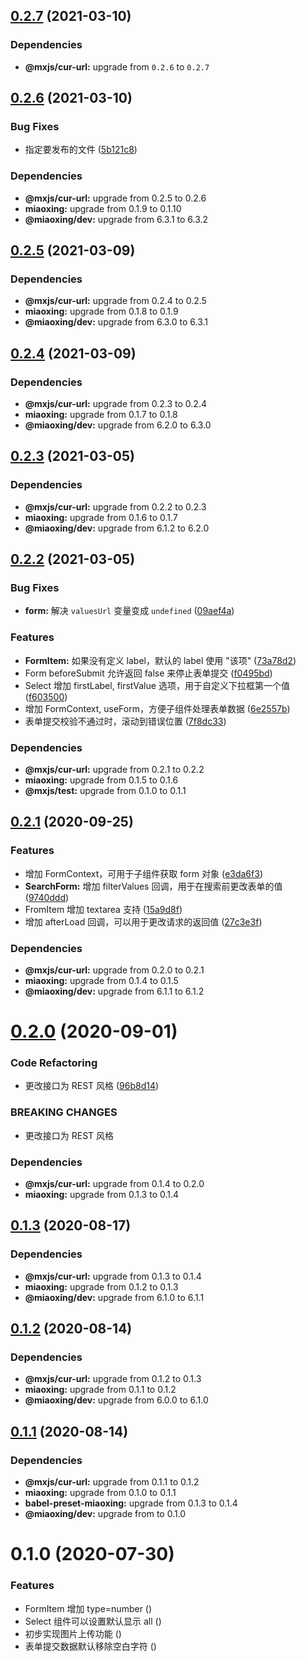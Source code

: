 ## [0.2.7](https://github.com/miaoxing/mxjs-a-form/compare/v0.2.6...v0.2.7) (2021-03-10)





### Dependencies

* **@mxjs/cur-url:** upgrade from `0.2.6` to `0.2.7`

## [0.2.6](https://github.com/miaoxing/mxjs-a-form/compare/v0.2.5...v0.2.6) (2021-03-10)


### Bug Fixes

* 指定要发布的文件 ([5b121c8](https://github.com/miaoxing/mxjs-a-form/commit/5b121c8fb7a552aeca3cacd09769dac571bb8d41))





### Dependencies

* **@mxjs/cur-url:** upgrade from 0.2.5 to 0.2.6
* **miaoxing:** upgrade from 0.1.9 to 0.1.10
* **@miaoxing/dev:** upgrade from 6.3.1 to 6.3.2

## [0.2.5](https://github.com/miaoxing/mxjs-a-form/compare/v0.2.4...v0.2.5) (2021-03-09)





### Dependencies

* **@mxjs/cur-url:** upgrade from 0.2.4 to 0.2.5
* **miaoxing:** upgrade from 0.1.8 to 0.1.9
* **@miaoxing/dev:** upgrade from 6.3.0 to 6.3.1

## [0.2.4](https://github.com/miaoxing/mxjs-a-form/compare/v0.2.3...v0.2.4) (2021-03-09)





### Dependencies

* **@mxjs/cur-url:** upgrade from 0.2.3 to 0.2.4
* **miaoxing:** upgrade from 0.1.7 to 0.1.8
* **@miaoxing/dev:** upgrade from 6.2.0 to 6.3.0

## [0.2.3](https://github.com/miaoxing/mxjs-a-form/compare/v0.2.2...v0.2.3) (2021-03-05)





### Dependencies

* **@mxjs/cur-url:** upgrade from 0.2.2 to 0.2.3
* **miaoxing:** upgrade from 0.1.6 to 0.1.7
* **@miaoxing/dev:** upgrade from 6.1.2 to 6.2.0

## [0.2.2](https://github.com/miaoxing/mxjs-a-form/compare/v0.2.1...v0.2.2) (2021-03-05)


### Bug Fixes

* **form:** 解决 `valuesUrl` 变量变成 `undefined` ([09aef4a](https://github.com/miaoxing/mxjs-a-form/commit/09aef4ace8fd12bdc80a50b2143b525abea98717))


### Features

* **FormItem:** 如果没有定义 label，默认的 label 使用 "该项" ([73a78d2](https://github.com/miaoxing/mxjs-a-form/commit/73a78d2aaa9fe570183ba258cab7382a50dc87f2))
* Form beforeSubmit 允许返回 false 来停止表单提交 ([f0495bd](https://github.com/miaoxing/mxjs-a-form/commit/f0495bda3dcad396515ca82b560c58ea268af401))
* Select 增加 firstLabel, firstValue 选项，用于自定义下拉框第一个值 ([f603500](https://github.com/miaoxing/mxjs-a-form/commit/f6035004502b01ef0335780b77cb7d80cfa451dd))
* 增加 FormContext, useForm，方便子组件处理表单数据 ([6e2557b](https://github.com/miaoxing/mxjs-a-form/commit/6e2557b1e7efeecbdf1143f0f3e9de1863931613))
* 表单提交校验不通过时，滚动到错误位置 ([7f8dc33](https://github.com/miaoxing/mxjs-a-form/commit/7f8dc335b23d3935d97c6cea9ea7478589adbfbe))





### Dependencies

* **@mxjs/cur-url:** upgrade from 0.2.1 to 0.2.2
* **miaoxing:** upgrade from 0.1.5 to 0.1.6
* **@mxjs/test:** upgrade from 0.1.0 to 0.1.1

## [0.2.1](https://github.com/miaoxing/mxjs-a-form/compare/v0.2.0...v0.2.1) (2020-09-25)


### Features

* 增加 FormContext，可用于子组件获取 form 对象 ([e3da6f3](https://github.com/miaoxing/mxjs-a-form/commit/e3da6f38eacf404faf75854df4970a44dd96e94d))
* **SearchForm:** 增加 filterValues 回调，用于在搜索前更改表单的值 ([9740ddd](https://github.com/miaoxing/mxjs-a-form/commit/9740ddd4b653952b433e02d922c18fe8b58c5a71))
* FromItem 增加 textarea 支持 ([15a9d8f](https://github.com/miaoxing/mxjs-a-form/commit/15a9d8f19a9358765f279604d01067c449eccc85))
* 增加 afterLoad 回调，可以用于更改请求的返回值 ([27c3e3f](https://github.com/miaoxing/mxjs-a-form/commit/27c3e3f0add90f018c8878f6b99e461ec4cc4994))





### Dependencies

* **@mxjs/cur-url:** upgrade from 0.2.0 to 0.2.1
* **miaoxing:** upgrade from 0.1.4 to 0.1.5
* **@miaoxing/dev:** upgrade from 6.1.1 to 6.1.2

# [0.2.0](https://github.com/miaoxing/mxjs-a-form/compare/v0.1.3...v0.2.0) (2020-09-01)


### Code Refactoring

* 更改接口为 REST 风格 ([96b8d14](https://github.com/miaoxing/mxjs-a-form/commit/96b8d1456c8e4d1ced763c3cbaccc162141e96e6))


### BREAKING CHANGES

* 更改接口为 REST 风格





### Dependencies

* **@mxjs/cur-url:** upgrade from 0.1.4 to 0.2.0
* **miaoxing:** upgrade from 0.1.3 to 0.1.4

## [0.1.3](https://github.com/miaoxing/mxjs-a-form/compare/v0.1.2...v0.1.3) (2020-08-17)





### Dependencies

* **@mxjs/cur-url:** upgrade from 0.1.3 to 0.1.4
* **miaoxing:** upgrade from 0.1.2 to 0.1.3
* **@miaoxing/dev:** upgrade from 6.1.0 to 6.1.1

## [0.1.2](https://github.com/miaoxing/mxjs-a-form/compare/v0.1.1...v0.1.2) (2020-08-14)





### Dependencies

* **@mxjs/cur-url:** upgrade from 0.1.2 to 0.1.3
* **miaoxing:** upgrade from 0.1.1 to 0.1.2
* **@miaoxing/dev:** upgrade from 6.0.0 to 6.1.0

## [0.1.1](https://github.com/miaoxing/mxjs-a-form/compare/v0.1.0...v0.1.1) (2020-08-14)





### Dependencies

* **@mxjs/cur-url:** upgrade from 0.1.1 to 0.1.2
* **miaoxing:** upgrade from 0.1.0 to 0.1.1
* **babel-preset-miaoxing:** upgrade from 0.1.3 to 0.1.4
* **@miaoxing/dev:** upgrade from  to 0.1.0

# 0.1.0 (2020-07-30)


### Features

* FormItem 增加 type=number ([](https://github.com/miaoxing/mxjs-a-form/commit/))
* Select 组件可以设置默认显示 all ([](https://github.com/miaoxing/mxjs-a-form/commit/))
* 初步实现图片上传功能 ([](https://github.com/miaoxing/mxjs-a-form/commit/))
* 表单提交数据默认移除空白字符 ([](https://github.com/miaoxing/mxjs-a-form/commit/))
